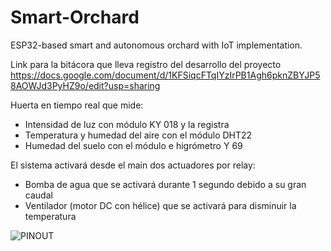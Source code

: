 # Smart-Orchard
ESP32-based smart and autonomous orchard with IoT implementation.


Link para la bitácora que lleva registro del desarrollo del proyecto
https://docs.google.com/document/d/1KFSiqcFTqIYzIrPB1Agh6pknZBYJP58AOWJd3PyHZ9o/edit?usp=sharing  


Huerta en tiempo real que mide:
- Intensidad de luz con módulo KY 018 y la registra
- Temperatura y humedad del aire con el módulo DHT22
- Humedad del suelo con el módulo e higrómetro Y 69

El sistema activará desde el main dos actuadores por relay:
 - Bomba de agua que se activará durante 1 segundo debido a su gran caudal
 - Ventilador (motor DC con hélice) que se activará para disminuir la temperatura



![PINOUT](https://github.com/Vaddak/Smart-Orchard/assets/62626110/a1f2607c-b4fe-4bd2-9fa9-5aa3a64460b3)

